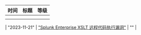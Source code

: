 | 时间  | 标题  | 等级 |
| --- | --- | ------------------------------ |
|     |     |                                |
|     |     |                                |

| "2023-11-21" | ["Splunk Enterprise XSLT 远程代码执行漏洞"]("https://www.oscs1024.com/hd/MPS-1j9c-4oyt") | ""  |

